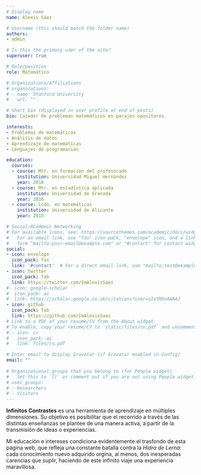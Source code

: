 ```yaml
---
# Display name
name: Alexis Sáez

# Username (this should match the folder name)
authors:
- admin

# Is this the primary user of the site?
superuser: true

# Role/position
role: Matemático

# Organizations/Affiliations
# organizations:
# - name: Stanford University
#   url: ""

# Short bio (displayed in user profile at end of posts)
bio: Cazador de problemas matemáticos en parajes opositores.

interests:
- Problemas de matemáticas
- Análisis de datos
- Aprendizaje de matemáticas
- Lenguajes de programación

education:
  courses:
  - course: Mtr. en formación del profesorado
    institution: Universidad Miguel Hernández
    year: 2018
  - course: Mtr. en estadística aplicada
    institution: Universidad de Granada
    year: 2016
  - course: Lcdo. en matemáticas
    institution: Universidad de Alicante
    year: 2015

# Social/Academic Networking
# For available icons, see: https://sourcethemes.com/academic/docs/widgets/#icons
#   For an email link, use "fas" icon pack, "envelope" icon, and a link in the
#   form "mailto:your-email@example.com" or "#contact" for contact widget.
social:
- icon: envelope
  icon_pack: fas
  link: '#contact'  # For a direct email link, use "mailto:test@example.org".
- icon: twitter
  icon_pack: fab
  link: https://twitter.com/ImAlexisSaez
#- icon: google-scholar
#  icon_pack: ai
#  link: https://scholar.google.co.uk/citations?user=sIwtMXoAAAAJ
- icon: github
  icon_pack: fab
  link: https://github.com/ImAlexisSaez
# Link to a PDF of your resume/CV from the About widget.
# To enable, copy your resume/CV to `static/files/cv.pdf` and uncomment the lines below.  
# - icon: cv
#   icon_pack: ai
#   link: files/cv.pdf

# Enter email to display Gravatar (if Gravatar enabled in Config)
email: ""
  
# Organizational groups that you belong to (for People widget)
#   Set this to `[]` or comment out if you are not using People widget.  
# user_groups:
# - Researchers
# - Visitors
---
```


**Infinitos Contrastes** es una herramienta de aprendizaje en múltiples dimensiones. Su objetivo es posibilitar que el recorrido a través de las distintas enseñanzas se plantee de una manera activa, a partir de la transmisión de ideas o experiencias.

Mi educación e intereses condiciona evidentemente el trasfondo de esta página web, que refleja una constante batalla contra la *Hidra de Lerna*: cada conocimiento nuevo adquirido orgina, al menos, dos inesperadas carencias que suplir, haciendo de este infinito viaje una experiencia maravillosa.

